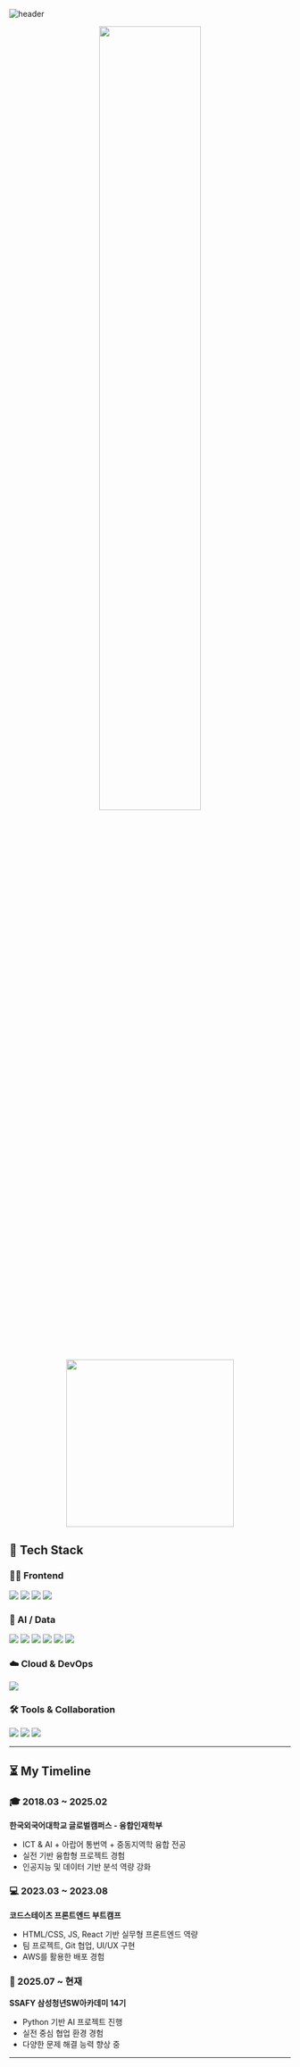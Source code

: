 ![header](https://capsule-render.vercel.app/api?type=waving&color=auto&height=230&section=header&text=Juseong%20Yu&fontSize=75)

<div align="center">

<!-- GitHub Stats -->
<img src="https://github-readme-stats.vercel.app/api?username=Juseong-Yu&show_icons=true&include_all_commits=true&theme=tokyonight&hide_border=true" width="60%" />

<!-- Solved.ac Badge -->
<br/><br/>
<img src="http://mazassumnida.wtf/api/v2/generate_badge?boj=aaa4591" width="300" />

</div>

## 💪 Tech Stack

### 👨‍💻 Frontend
<div>
  <img src="https://img.shields.io/badge/HTML5-E34F26?style=flat&logo=HTML5&logoColor=white" />
  <img src="https://img.shields.io/badge/CSS3-1572B6?style=flat&logo=CSS3&logoColor=white" />
  <img src="https://img.shields.io/badge/JavaScript-F7DF1E?style=flat&logo=JavaScript&logoColor=black" />
  <img src="https://img.shields.io/badge/React-61DAFB?style=flat&logo=React&logoColor=black" />
</div>

### 🧠 AI / Data
<div>
  <img src="https://img.shields.io/badge/Python-3776AB?style=flat&logo=python&logoColor=white" />
  <img src="https://img.shields.io/badge/R-276DC3?style=flat&logo=R&logoColor=white" />
  <img src="https://img.shields.io/badge/Pandas-150458?style=flat&logo=pandas&logoColor=white" />
  <img src="https://img.shields.io/badge/Numpy-013243?style=flat&logo=numpy&logoColor=white" />
  <img src="https://img.shields.io/badge/Matplotlib-11557C?style=flat&logo=matplotlib&logoColor=white" />
  <img src="https://img.shields.io/badge/SQL-4479A1?style=flat&logo=MySQL&logoColor=white" />
</div>

### ☁️ Cloud & DevOps
<div>
  <img src="https://img.shields.io/badge/AWS-232F3E?style=flat&logo=Amazon-AWS&logoColor=white" />
</div>

### 🛠️ Tools & Collaboration
<div>
  <img src="https://img.shields.io/badge/GitHub-181717?style=flat&logo=github&logoColor=white" />
  <img src="https://img.shields.io/badge/Figma-F24E1E?style=flat&logo=figma&logoColor=white" />
  <img src="https://img.shields.io/badge/Notion-000000?style=flat&logo=notion&logoColor=white" />
</div>

---

## ⏳ My Timeline

### 🎓 2018.03 ~ 2025.02  
**한국외국어대학교 글로벌캠퍼스 - 융합인재학부**  
- ICT & AI + 아랍어 통번역 + 중동지역학 융합 전공  
- 실전 기반 융합형 프로젝트 경험  
- 인공지능 및 데이터 기반 분석 역량 강화

### 💻 2023.03 ~ 2023.08  
**코드스테이츠 프론트엔드 부트캠프**  
- HTML/CSS, JS, React 기반 실무형 프론트엔드 역량  
- 팀 프로젝트, Git 협업, UI/UX 구현  
- AWS를 활용한 배포 경험

### 🧠 2025.07 ~ 현재  
**SSAFY 삼성청년SW아카데미 14기**  
- Python 기반 AI 프로젝트 진행  
- 실전 중심 협업 환경 경험  
- 다양한 문제 해결 능력 향상 중

---
